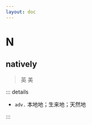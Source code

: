 ```yaml
---
layout: doc
---
```


# N

## natively
> 英 <Phonetic word="natively" lang="en-GB" phonetic="/ˈneɪtɪvlɪ/"/>
> 美 <Phonetic word="natively" lang="en-US" phonetic="/ˈneɪtɪvlɪ/"/>

::: details

- `adv.` 本地地；生来地；天然地

:::
